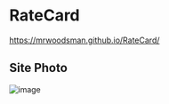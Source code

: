 # RateCard

https://mrwoodsman.github.io/RateCard/

## Site Photo
![image](https://user-images.githubusercontent.com/62749434/195845911-c0138b2d-56ee-4b01-9f1d-4f730208a0aa.png)
